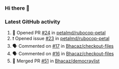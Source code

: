 ### Hi there 👋


### Latest GitHub activity
<!--START_SECTION:activity-->
1. 💪 Opened PR [#24](https://github.com/petalmd/rubocop-petal/pull/24) in [petalmd/rubocop-petal](https://github.com/petalmd/rubocop-petal)
2. ❗️ Opened issue [#23](https://github.com/petalmd/rubocop-petal/issues/23) in [petalmd/rubocop-petal](https://github.com/petalmd/rubocop-petal)
3. 🗣 Commented on [#17](https://github.com/Bhacaz/checkout-files/issues/17) in [Bhacaz/checkout-files](https://github.com/Bhacaz/checkout-files)
4. 🗣 Commented on [#16](https://github.com/Bhacaz/checkout-files/issues/16) in [Bhacaz/checkout-files](https://github.com/Bhacaz/checkout-files)
5. 🎉 Merged PR [#51](https://github.com/Bhacaz/democraylist/pull/51) in [Bhacaz/democraylist](https://github.com/Bhacaz/democraylist)
<!--END_SECTION:activity-->

<!--
**Bhacaz/bhacaz** is a ✨ _special_ ✨ repository because its `README.md` (this file) appears on your GitHub profile.

Here are some ideas to get you started:

- 🔭 I’m currently working on ...
- 🌱 I’m currently learning ...
- 👯 I’m looking to collaborate on ...
- 🤔 I’m looking for help with ...
- 💬 Ask me about ...
- 📫 How to reach me: ...
- 😄 Pronouns: ...
- ⚡ Fun fact: ...
-->
